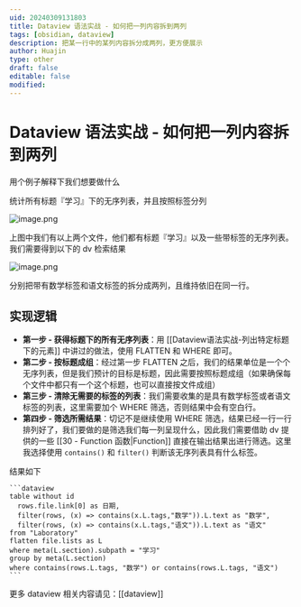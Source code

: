 ```yaml
---
uid: 20240309131803
title: Dataview 语法实战 - 如何把一列内容拆到两列
tags: [obsidian, dataview]
description: 把某一行中的某列内容拆分成两列，更方便展示
author: Huajin
type: other
draft: false
editable: false
modified: 
---
```


# Dataview 语法实战 - 如何把一列内容拆到两列

用个例子解释下我们想要做什么

统计所有标题『学习』下的无序列表，并且按照标签分列

![image.png](https://cdn.pkmer.cn/images/20240309133608.png!pkmer)

上图中我们有以上两个文件，他们都有标题『学习』以及一些带标签的无序列表。我们需要得到以下的 dv 检索结果

![image.png](https://cdn.pkmer.cn/images/20240309133838.png!pkmer)

分别把带有数学标签和语文标签的拆分成两列，且维持依旧在同一行。

## 实现逻辑

- **第一步 - 获得标题下的所有无序列表**：用 [[Dataview语法实战-列出特定标题下的元素]] 中讲过的做法，使用 FLATTEN 和 WHERE 即可。
- **第二步 - 按标题成组**：经过第一步 FLATTEN 之后，我们的结果单位是一个个无序列表，但是我们预计的目标是标题，因此需要按照标题成组（如果确保每个文件中都只有一个这个标题，也可以直接按文件成组）
- **第三步 - 清除无需要的标签的列表**：我们需要收集的是具有数学标签或者语文标签的列表，这里需要加个 WHERE 筛选，否则结果中会有空白行。
- **第四步 - 筛选所需结果**：切记不是继续使用 WHERE 筛选，结果已经一行一行排列好了，我们要做的是筛选我们每一列呈现什么，因此我们需要借助 dv 提供的一些 [[30 - Function 函数|Function]] 直接在输出结果出进行筛选。这里我选择使用 `contains()` 和 `filter()` 判断该无序列表具有什么标签。

结果如下

````
```dataview
table without id
  rows.file.link[0] as 日期,
  filter(rows, (x) => contains(x.L.tags,"数学")).L.text as "数学",
  filter(rows, (x) => contains(x.L.tags,"语文")).L.text as "语文"
from "Laboratory"
flatten file.lists as L
where meta(L.section).subpath = "学习"
group by meta(L.section)
where contains(rows.L.tags, "数学") or contains(rows.L.tags, "语文")
```
````

更多 dataview 相关内容请见：[[dataview]]